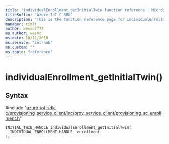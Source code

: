 ```yaml
---                             
title: "individualEnrollment_getInitialTwin function reference | Microsoft Docs" 
titleSuffix: "Azure IoT C SDK"            
description: "This is the function reference page for individualEnrollment_getInitialTwin() in the Azure IoT C SDK. This SDK is used with Azure IoT Hub and Azure IoT Hub Device Provisioning Service"            
manager: timlt                 
author: wesmc7777              
ms.author: wesmc               
ms.date: 10/11/2018                    
ms.service: "iot-hub"             
ms.custom: ""                
ms.topic: "reference"        
---                            
```


# individualEnrollment_getInitialTwin()

## Syntax

\#include "[azure-iot-sdk-c/provisioning_service_client/inc/prov_service_client/provisioning_sc_enrollment.h](../provisioning-sc-enrollment-h.md)"  
```C
INITIAL_TWIN_HANDLE individualEnrollment_getInitialTwin(
  INDIVIDUAL_ENROLLMENT_HANDLE  enrollment
);
```

